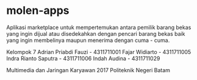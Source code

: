 # molen-apps
Aplikasi marketplace untuk mempertemukan antara pemilik barang bekas yang ingin dijual atau disedekahkan dengan pencari barang bekas baik yang ingin membelinya maupun menerima dengan cuma - cuma.

Kelompok 7
Adrian Priabdi Fauzi - 4311711001
Fajar Widiarto - 4311711005
Indra Rianto Saputra - 4311711006
Indah Audina - 4311711029

Multimedia dan Jaringan Karyawan 2017
Politeknik Negeri Batam
